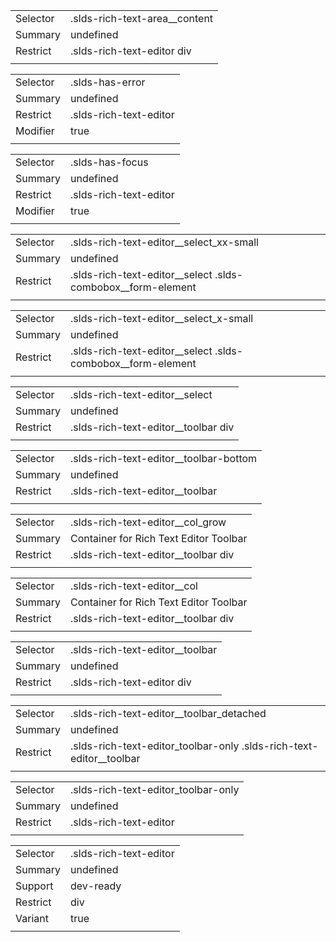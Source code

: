 
|  |  |
|-------|-------|
| Selector | .slds-rich-text-area__content |
| Summary | undefined |
| Restrict | .slds-rich-text-editor div |
|  |  |


|  |  |
|-------|-------|
| Selector | .slds-has-error |
| Summary | undefined |
| Restrict | .slds-rich-text-editor |
| Modifier | true |
|  |  |


|  |  |
|-------|-------|
| Selector | .slds-has-focus |
| Summary | undefined |
| Restrict | .slds-rich-text-editor |
| Modifier | true |
|  |  |


|  |  |
|-------|-------|
| Selector | .slds-rich-text-editor__select_xx-small |
| Summary | undefined |
| Restrict | .slds-rich-text-editor__select .slds-combobox__form-element |
|  |  |


|  |  |
|-------|-------|
| Selector | .slds-rich-text-editor__select_x-small |
| Summary | undefined |
| Restrict | .slds-rich-text-editor__select .slds-combobox__form-element |
|  |  |


|  |  |
|-------|-------|
| Selector | .slds-rich-text-editor__select |
| Summary | undefined |
| Restrict | .slds-rich-text-editor__toolbar div |
|  |  |


|  |  |
|-------|-------|
| Selector | .slds-rich-text-editor__toolbar-bottom |
| Summary | undefined |
| Restrict | .slds-rich-text-editor__toolbar |
|  |  |


|  |  |
|-------|-------|
| Selector | .slds-rich-text-editor__col_grow |
| Summary | Container for Rich Text Editor Toolbar |
| Restrict | .slds-rich-text-editor__toolbar div |
|  |  |


|  |  |
|-------|-------|
| Selector | .slds-rich-text-editor__col |
| Summary | Container for Rich Text Editor Toolbar |
| Restrict | .slds-rich-text-editor__toolbar div |
|  |  |


|  |  |
|-------|-------|
| Selector | .slds-rich-text-editor__toolbar |
| Summary | undefined |
| Restrict | .slds-rich-text-editor div |
|  |  |


|  |  |
|-------|-------|
| Selector | .slds-rich-text-editor__toolbar_detached |
| Summary | undefined |
| Restrict | .slds-rich-text-editor_toolbar-only .slds-rich-text-editor__toolbar |
|  |  |


|  |  |
|-------|-------|
| Selector | .slds-rich-text-editor_toolbar-only |
| Summary | undefined |
| Restrict | .slds-rich-text-editor |
|  |  |


|  |  |
|-------|-------|
| Selector | .slds-rich-text-editor |
| Summary | undefined |
| Support | dev-ready |
| Restrict | div |
| Variant | true |
|  |  |

